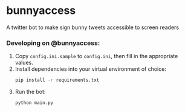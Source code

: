 # bunnyaccess
A twitter bot to make sign bunny tweets accessible to screen readers

### Developing on @bunnyaccess:

1) Copy `config.ini.sample` to `config.ini`, then fill in the appropriate values.
2) Install dependencies into your virtual environment of choice:
    ```bash
    pip install -r requirements.txt
    ```
3) Run the bot:
    ```bash
    python main.py
    ```
